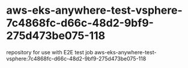 # aws-eks-anywhere-test-vsphere-7c4868fc-d66c-48d2-9bf9-275d473be075-118
repository for use with E2E test job aws-eks-anywhere-test-vsphere:7c4868fc-d66c-48d2-9bf9-275d473be075-118
